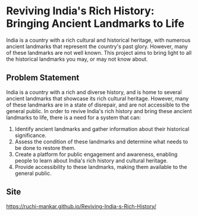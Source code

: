 # Reviving India's Rich History: Bringing Ancient Landmarks to Life
India is a country with a rich cultural and historical heritage, with numerous ancient landmarks that represent the country's past glory. However, many of these landmarks are not well known. This project aims to bring light to all the historical landmarks you may, or may not know about.
## Problem Statement
 India is a country with a rich and diverse history, and is home to several ancient landmarks that showcase its rich cultural heritage. However, many of these landmarks are in a state of disrepair, and are not accessible to the general public. In order to revive India's rich history and bring these ancient landmarks to life, there is a need for a system that can:

1. Identify ancient landmarks and gather information about their historical significance.
2. Assess the condition of these landmarks and determine what needs to be done to restore them.
3. Create a platform for public engagement and awareness, enabling people to learn about India's rich history and cultural heritage.
4. Provide accessibility to these landmarks, making them available to the general public.
## Site
https://ruchi-mankar.github.io/Reviving-India-s-Rich-History/
